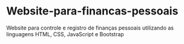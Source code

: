 # Website-para-financas-pessoais
Website para controle e registro de finanças pessoais utilizando as linguagens HTML, CSS, JavaScript e Bootstrap
